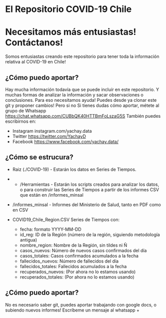 # El Repositorio COVID-19 Chile
# Necesitamos más entusiastas! Contáctanos!
Somos entusiastas creando este repositorio para tener toda la información relativa al COVID-19 en Chile!

## ¿Cómo puedo aportar?
Hay mucha información todavía que se puede incluír en este repositorio. Y muchas formas de analizar la información y sacar observaciones o conclusiones. Para eso necesitamos ayuda!
Puedes desde ya clonar este git y proponer cambios! Pero si no 
Si tienes dudas cómo aportar, métete al grupo de Whatsapp https://chat.whatsapp.com/CUBbQK40HTTBmFoLszaG5S
También puedes escribirnos en:
* Instagram instagram.com/yachay.data
* Twitter https://twitter.com/YachayD
* Facebook https://www.facebook.com/yachay.data/


## ¿Cómo se estrucura?

* Raiz (./COVID-19)  - Estarán los datos en Series de Tiempos.
* * /Herramientas  - Estarán los scripts creados para analizar los datos, o para construir las Series de Tiempos a partir de los informes CSV que están en /informes_minsal
* /informes_minsal - Informes del Ministerio de Salud, tanto en PDF como en CSV

* COVID19_Chile_Region.CSV Series de Tiempos con:
	* fecha: formato YYYY-MM-DD
	* id_reg: ID de la Región (número de la región, siguiendo metodología antigua)
	* nombre_region: Nombre de la Región, sin tildes ni Ñ
	* casos_nuevos: Número de nuevos casos confirmados del día
	* casos_totales: Casos confirmados acumulados a la fecha
	* fallecidos_nuevos: Número de fallecidos del día
	* fallecidos_totales: Fallecidos acumulados a la fecha
	* recuperados_nuevos: (Por ahora no lo estamos usando)
	* recuperados_totales: (Por ahora no lo estamos usando)

## ¿Cómo puedo aportar?
No es necesario saber git, puedes aportar trabajando con google docs, o subiendo nuevos informes! Escríbeme un mensaje al whatsapp +

